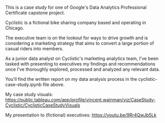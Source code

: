This is a case study for one of Google's Data Analytics Professional Certificate capstone project.

Cyclistic is a fictional bike sharing company based and operating in Chicago. 

The executive team is on the lookout for ways to drive growth and is considering a marketing strategy that aims to convert a large portion of casual riders into members.

As a junior data analyst on Cyclistic's marketing analytics team, I've been tasked with presenting to executives my findings and recommendations once I've thoroughly explored, processed and analyzed any relevant data.

You'll find the written report on my data analysis process in the cyclistic-case-study.ipynb file above. 

My case study visuals: https://public.tableau.com/app/profile/vincent.wainman/viz/CaseStudy-Cyclistic/CyclisticCaseStudyVisuals

My presentation to (fictional) executives: https://youtu.be/9Rr4QwJb5Lk
